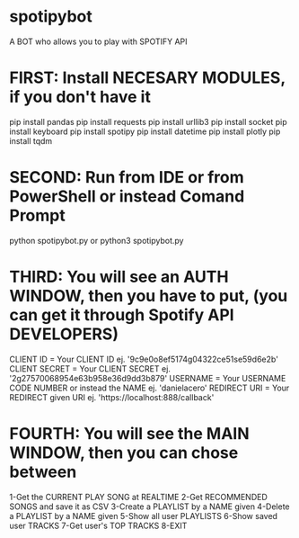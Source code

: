 # spotipybot
A BOT who allows you to play with SPOTIFY API

# FIRST: Install NECESARY MODULES, if you don't have it
pip install pandas
pip install requests
pip install urllib3
pip install socket
pip install keyboard
pip install spotipy
pip install datetime
pip install plotly
pip install tqdm

# SECOND: Run from IDE or from PowerShell or instead Comand Prompt
python spotipybot.py
or
python3 spotipybot.py

# THIRD: You will see an AUTH WINDOW, then you have to put, (you can get it through Spotify API DEVELOPERS)
CLIENT ID = Your CLIENT ID ej. '9c9e0o8ef5174g04322ce51se59d6e2b'
CLIENT SECRET = Your CLIENT SECRET ej. '2g27570068954e63b958e36d9dd3b879'
USERNAME = Your USERNAME CODE NUMBER or instead the NAME ej. 'danielacero'
REDIRECT URI = Your REDIRECT given URI ej. 'https://localhost:888/callback'

# FOURTH: You will see the MAIN WINDOW, then you can chose between
1-Get the CURRENT PLAY SONG at REALTIME
2-Get RECOMMENDED SONGS and save it as CSV
3-Create a PLAYLIST by a NAME given
4-Delete a PLAYLIST by a NAME given
5-Show all user PLAYLISTS
6-Show saved user TRACKS
7-Get user's TOP TRACKS
8-EXIT
